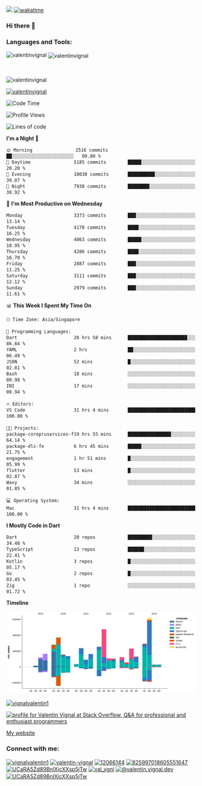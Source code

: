 
![](https://komarev.com/ghpvc/?username=valentinvignal&label=Profile%20views&color=0e75b6&style=flat)
[![wakatime](https://wakatime.com/badge/user/a700230c-ba51-4378-8fbc-fbcb542401ed.svg)](https://wakatime.com/@a700230c-ba51-4378-8fbc-fbcb542401ed)

### Hi there 👋

<h3 align="left">Languages and Tools:</h3>


<p><img align="left" src="https://github-readme-stats.vercel.app/api?username=ValentinVignal&count_private=true&show_icons=true&theme=dark" alt="valentinvignal" /></p>

<p>&nbsp;<img align="center" src="https://github-readme-stats.vercel.app/api/top-langs/?username=ValentinVignal&hide=jupyter%20notebook&layout=compact&theme=dark" alt="valentinvignal" /></p>

<br/>

<p><img align="center" src="https://github-readme-streak-stats.herokuapp.com/?user=valentinvignal&theme=dark" alt="valentinvignal" /></p>


<p align="left"> <a href="https://github.com/ryo-ma/github-profile-trophy"><img src="https://github-profile-trophy.vercel.app/?username=valentinvignal&theme=darkhub" alt="valentinvignal" /></a> </p>

<!--START_SECTION:waka-->
![Code Time](http://img.shields.io/badge/Code%20Time-2%2C923%20hrs%2012%20mins-blue)

![Profile Views](http://img.shields.io/badge/Profile%20Views-2-blue)

![Lines of code](https://img.shields.io/badge/From%20Hello%20World%20I%27ve%20Written-4.2%20million%20lines%20of%20code-blue)

**I'm a Night 🦉** 

```text
🌞 Morning                2516 commits        ██░░░░░░░░░░░░░░░░░░░░░░░   09.80 % 
🌆 Daytime                5185 commits        █████░░░░░░░░░░░░░░░░░░░░   20.20 % 
🌃 Evening                10030 commits       ██████████░░░░░░░░░░░░░░░   39.07 % 
🌙 Night                  7938 commits        ████████░░░░░░░░░░░░░░░░░   30.92 % 
```
📅 **I'm Most Productive on Wednesday** 

```text
Monday                   3373 commits        ███░░░░░░░░░░░░░░░░░░░░░░   13.14 % 
Tuesday                  4170 commits        ████░░░░░░░░░░░░░░░░░░░░░   16.25 % 
Wednesday                4863 commits        █████░░░░░░░░░░░░░░░░░░░░   18.95 % 
Thursday                 4286 commits        ████░░░░░░░░░░░░░░░░░░░░░   16.70 % 
Friday                   2887 commits        ███░░░░░░░░░░░░░░░░░░░░░░   11.25 % 
Saturday                 3111 commits        ███░░░░░░░░░░░░░░░░░░░░░░   12.12 % 
Sunday                   2979 commits        ███░░░░░░░░░░░░░░░░░░░░░░   11.61 % 
```


📊 **This Week I Spent My Time On** 

```text
🕑︎ Time Zone: Asia/Singapore

💬 Programming Languages: 
Dart                     26 hrs 58 mins      ██████████████████████░░░   86.84 % 
YAML                     2 hrs               ██░░░░░░░░░░░░░░░░░░░░░░░   06.49 % 
JSON                     52 mins             █░░░░░░░░░░░░░░░░░░░░░░░░   02.81 % 
Bash                     18 mins             ░░░░░░░░░░░░░░░░░░░░░░░░░   00.98 % 
INI                      17 mins             ░░░░░░░░░░░░░░░░░░░░░░░░░   00.94 % 

🔥 Editors: 
VS Code                  31 hrs 4 mins       █████████████████████████   100.00 % 

🐱‍💻 Projects: 
package-corepruservices-f19 hrs 55 mins      ████████████████░░░░░░░░░   64.14 % 
package-dls-fe           6 hrs 45 mins       █████░░░░░░░░░░░░░░░░░░░░   21.75 % 
engagement               1 hr 51 mins        █░░░░░░░░░░░░░░░░░░░░░░░░   05.99 % 
flutter                  53 mins             █░░░░░░░░░░░░░░░░░░░░░░░░   02.87 % 
Wavy                     34 mins             ░░░░░░░░░░░░░░░░░░░░░░░░░   01.85 % 

💻 Operating System: 
Mac                      31 hrs 4 mins       █████████████████████████   100.00 % 
```

**I Mostly Code in Dart** 

```text
Dart                     20 repos            █████████░░░░░░░░░░░░░░░░   34.48 % 
TypeScript               13 repos            ██████░░░░░░░░░░░░░░░░░░░   22.41 % 
Kotlin                   3 repos             █░░░░░░░░░░░░░░░░░░░░░░░░   05.17 % 
Go                       2 repos             █░░░░░░░░░░░░░░░░░░░░░░░░   03.45 % 
Zig                      1 repo              ░░░░░░░░░░░░░░░░░░░░░░░░░   01.72 % 
```



**Timeline**

![Lines of Code chart](https://raw.githubusercontent.com/ValentinVignal/ValentinVignal/main/assets/bar_graph.png)


<!--END_SECTION:waka-->

<p align="left"> <a href="https://twitter.com/vignalvalentin1" target="blank"><img src="https://img.shields.io/twitter/follow/vignalvalentin1?logo=twitter" alt="vignalvalentin1" /></a> </p>

<a href="https://stackoverflow.com/users/12066144/valentin-vignal"><img src="https://stackexchange.com/users/flair/16694563.png?theme=dark" width="208" height="58" alt="profile for Valentin Vignal at Stack Overflow, Q&amp;A for professional and enthusiast programmers" title="profile for Valentin Vignal at Stack Overflow, Q&amp;A for professional and enthusiast programmers"></a>

[My website](https://valentinvignal.github.io/portfolio/)

<h3 align="left">Connect with me:</h3>
<p align="left">
<a href="https://twitter.com/vignalvalentin1" target="blank"><img align="center" src="https://raw.githubusercontent.com/rahuldkjain/github-profile-readme-generator/master/src/images/icons/Social/twitter.svg" alt="vignalvalentin1" height="30" width="40" /></a>
<a href="https://linkedin.com/in/valentin-vignal" target="blank"><img align="center" src="https://raw.githubusercontent.com/rahuldkjain/github-profile-readme-generator/master/src/images/icons/Social/linked-in-alt.svg" alt="valentin-vignal" height="30" width="40" /></a>
<a href="https://stackoverflow.com/users/12066144" target="blank"><img align="center" src="https://raw.githubusercontent.com/rahuldkjain/github-profile-readme-generator/master/src/images/icons/Social/stack-overflow.svg" alt="12066144" height="30" width="40" /></a>
<a href="https://discordapp.com/users/825997018605551647" target="blank"><img align="center" src="https://raw.githubusercontent.com/rahuldkjain/github-profile-readme-generator/master/src/images/icons/Social/discord.svg" alt="825997018605551647" height="30" width="40" /></a>
<a href="https://www.reddit.com/user/ValentinVignal" target="blank"><img align="center" src="https://raw.githubusercontent.com/rahuldkjain/github-profile-readme-generator/master/src/images/icons/Social/reddit.svg" alt="UCaRA5Zd89BnlXicXXsp5jTw" height="30" width="40" /></a>
<a href="https://instagram.com/valentin_vignal" target="blank"><img align="center" src="https://raw.githubusercontent.com/rahuldkjain/github-profile-readme-generator/master/src/images/icons/Social/instagram.svg" alt="val_vgnl" height="30" width="40" /></a>
<a href="https://medium.com/@valentin.vignal.dev" target="blank"><img align="center" src="https://raw.githubusercontent.com/rahuldkjain/github-profile-readme-generator/master/src/images/icons/Social/medium.svg" alt="@valentin.vignal.dev" height="30" width="40" /></a>
<a href="https://www.youtube.com/channel/UCaRA5Zd89BnlXicXXsp5jTw" target="blank"><img align="center" src="https://raw.githubusercontent.com/rahuldkjain/github-profile-readme-generator/master/src/images/icons/Social/youtube.svg" alt="UCaRA5Zd89BnlXicXXsp5jTw" height="30" width="40" /></a>
</p>


